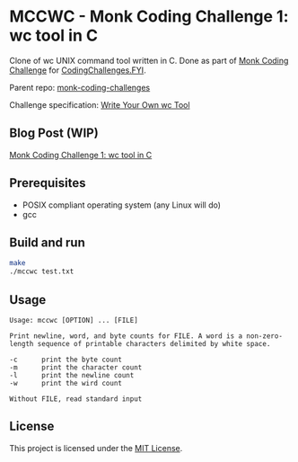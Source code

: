 # MCCWC - Monk Coding Challenge 1: wc tool in C


Clone of wc UNIX command tool written in C. Done as part of [Monk Coding Challenge](https://shellmonk.io/posts/monk-coding-challenge-0-prelude/) for [CodingChallenges.FYI](https://codingchallenges.fyi).

Parent repo: [monk-coding-challenges](https://github.com/shellmonk/monk-coding-challenges)

Challenge specification: [Write Your Own wc Tool](https://codingchallenges.fyi/challenges/challenge-wc)

## Blog Post (WIP)

[Monk Coding Challenge 1: wc tool in C](https://shellmonk.io/posts/monk-coding-challenge-1-wc/)


## Prerequisites

- POSIX compliant operating system (any Linux will do)
- gcc

## Build and run

```bash
make
./mccwc test.txt
```

## Usage
```
Usage: mccwc [OPTION] ... [FILE]

Print newline, word, and byte counts for FILE. A word is a non-zero-length sequence of printable characters delimited by white space.

-c      print the byte count
-m      print the character count
-l      print the newline count
-w      print the wird count

Without FILE, read standard input
```

## License

This project is licensed under the [MIT License](http://opensource.org/licenses/MIT).